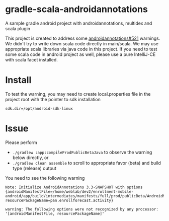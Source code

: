 # gradle-scala-androidannotations
A sample gradle android project with androidannotations, multidex and scala plugin

This project is created to address some    [androidannotations#521](https://github.com/excilys/androidannotations/issues/521) warnings.
We didn't try to write down scala code directly in main/scala.
We may use appropriate scala libraries via java code in this project.
If you need to test some scala code in android project as well, please use
a pure IntelliJ-CE with scala facet installed.

# Install

To test the warning, you may need to create local.properties file in the project root with the pointer to sdk installation

```sdk.dir=/opt/android-sdk-linux```


# Issue

Please perform

* `./gradlew :app:compileProdPublicBetaJava` to observe the warning below directly, or
* `./gradlew clean assemble` to scroll to appropriate favor (beta) and build type (release) output

You need to see the following warning

```
Note: Initialize AndroidAnnotations 3.3-SNAPSHOT with options {androidManifestFile=/home/weblab/dev2/enrollment-mobile-android/app/build/intermediates/manifests/full/prod/publicBeta/AndroidManifest.xml, resourcePackageName=pan.enrollforecast.activity}

warning: The following options were not recognized by any processor: '[androidManifestFile, resourcePackageName]'
```
